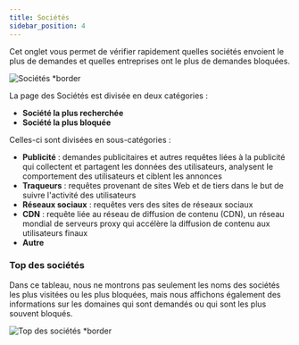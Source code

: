 ```yaml
---
title: Sociétés
sidebar_position: 4
---
```


Cet onglet vous permet de vérifier rapidement quelles sociétés envoient le plus de demandes et quelles entreprises ont le plus de demandes bloquées.

![Sociétés \*border](https://cdn.adtidy.org/content/kb/dns/private/new_dns/statistics/companies.png)

La page des Sociétés est divisée en deux catégories :

- **Société la plus recherchée**
- **Société la plus bloquée**

Celles-ci sont divisées en sous-catégories :

- **Publicité** : demandes publicitaires et autres requêtes liées à la publicité qui collectent et partagent les données des utilisateurs, analysent le comportement des utilisateurs et ciblent les annonces
- **Traqueurs** : requêtes provenant de sites Web et de tiers dans le but de suivre l'activité des utilisateurs
- **Réseaux sociaux** : requêtes vers des sites de réseaux sociaux
- **CDN** : requête liée au réseau de diffusion de contenu (CDN), un réseau mondial de serveurs proxy qui accélère la diffusion de contenu aux utilisateurs finaux
- **Autre**

### Top des sociétés

Dans ce tableau, nous ne montrons pas seulement les noms des sociétés les plus visitées ou les plus bloquées, mais nous affichons également des informations sur les domaines qui sont demandés ou qui sont les plus souvent bloqués.

![Top des sociétés \*border](https://cdn.adtidy.org/content/kb/dns/private/new_dns/statistics/top_companies_breakdown.png)
